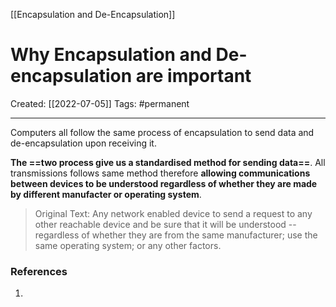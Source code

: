 [[Encapsulation and De-Encapsulation]]

# Why Encapsulation and De-encapsulation are important
Created:  [[2022-07-05]]
Tags: #permanent  

---
Computers all follow the same process of encapsulation to send data and de-encapsulation upon receiving it. 


**The ==two process give us a standardised method for sending data==**. 
All transmissions follows same method therefore **allowing communications between devices to be understood regardless of whether they are made by different manufacter or operating system**.







> Original Text:
> Any network enabled device to send a request to any other reachable device and be sure that it will be understood -- regardless of whether they are from the same manufacturer; use the same operating system; or any other factors.














### References
1. 